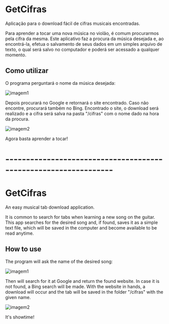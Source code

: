 # GetCifras
Aplicação para o download fácil de cifras musicais encontradas.

Para aprender a tocar uma nova música no violão, é comum procurarmos pela cifra da mesma. Este aplicativo faz a procura da música desejada e, ao encontrá-la, efetua o salvamento de seus dados em um simples arquivo de texto, o qual será salvo no computador e poderá ser acessado a qualquer momento.

## Como utilizar

O programa perguntará o nome da música desejada:


![imagem1](https://user-images.githubusercontent.com/96660042/216988118-01215329-d822-4682-96dd-c1d1bd76e83f.png)

Depois procurará no Google e retornará o site encontrado. Caso não encontre, procurará também no Bing. Encontrado o site, o download será realizado e a cifra será salva na pasta "/cifras" com o nome dado na hora da procura.


![imagem2](https://user-images.githubusercontent.com/96660042/216988500-22acad01-f759-4e08-9612-227cab4e05da.png)


Agora basta aprender a tocar!

# ----------------------------------------------------------------

# GetCifras

An easy musical tab download application.

It is common to search for tabs when learning a new song on the guitar. This app searches for the desired song and, if found, saves it as a simple text file, which will be saved in the computer and become available to be read anytime.

## How to use

The program will ask the name of the desired song:


![imagem1](https://user-images.githubusercontent.com/96660042/216988672-9faf4e56-7878-455a-a0bc-9f329f51bfb2.png)

Then will search for it at Google and return the found website. In case it is not found, a Bing search will be made. With the website in hands, a download will occur and the tab will be saved in the folder "/cifras" with the given name.


![imagem2](https://user-images.githubusercontent.com/96660042/216988735-68fc5e0d-5ba6-414b-9aa9-2dc29dfab90e.png)

It's showtime!
